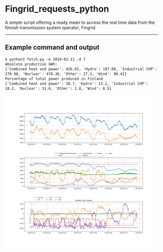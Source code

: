 # Fingrid_requests_python

A simple script offering a ready mean to access the real time data
from the finnish transmission system operator, Fingrid.

-----
## Example command and output
```
$ python3 fetch.py -e 2019-02-11 -d 7
Absolute production GWh:
{'Combined heat and power': 426.91, 'Hydro': 197.08, 'Industrial CHP': 270.98, 'Nuclear': 470.36, 'Other': 27.3, 'Wind': 96.41}
Percentage of total power produced in Finland
{'Combined heat and power': 28.7, 'Hydro': 13.2, 'Industrial CHP': 18.2, 'Nuclear': 31.6, 'Other': 1.8, 'Wind': 6.5}
```
![example](Production_20190211.png)
